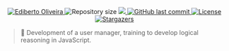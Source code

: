 <p align="center">	
<a href="https://www.linkedin.com/in/ediberto-b-oliveira-872926178/">
  <img alt="Ediberto Oliveira" src="https://img.shields.io/badge/Author-Ediberto%20Oliveira-red" />
  </a>
  <img alt="Repository size" src="https://img.shields.io/github/repo-size/edibertooliveira/User-Management?color=red">

  <a aria-label="Completed" href="https://edibertooliveira.github.io/User-Management">
    <img src="https://img.shields.io/badge/Project-User--Management-red"></img>
  </a>
  <a href="https://github.com/edibertooliveira/User-Management/commits/master">
    <img alt="GitHub last commit" src="https://img.shields.io/github/last-commit/edibertooliveira/User-Management?color=red">
  </a> 

  <a href="https://github.com/edibertooliveira/User-Management/master/LICENSE">
    <img alt="License" src="https://img.shields.io/badge/license-MIT-red">
  </a>
  
   <a href="https://github.com/edibertooliveira/User-Management/stargazers">
    <img alt="Stargazers" src="https://img.shields.io/github/stars/edibertooliveira/User-Management?color=red">
  </a>
</p>

> :rocket: Development of a user manager, training to develop logical reasoning in JavaScript.
